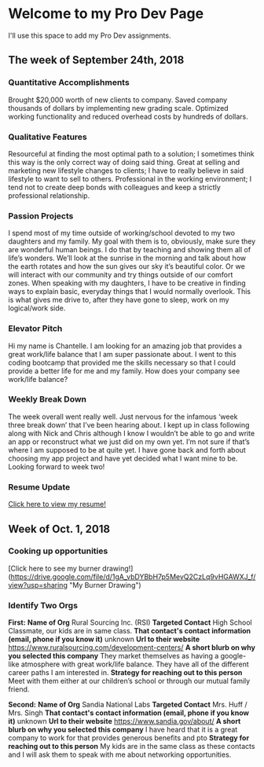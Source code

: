 # Welcome to my Pro Dev Page

I'll use this space to add my Pro Dev assignments. 

## The week of September 24th, 2018

### Quantitative Accomplishments

Brought $20,000 worth of new clients to company.
Saved company thousands of dollars by implementing new grading scale.
Optimized working functionality and reduced overhead costs by hundreds of dollars. 

### Qualitative Features

Resourceful at finding the most optimal path to a solution; I sometimes think this way is the only correct way of doing said thing. 
Great at selling and marketing new lifestyle changes to clients; I have to really believe in said lifestyle to want to sell to others.
Professional in the working environment; I tend not to create deep bonds with colleagues and keep a strictly professional relationship.

### Passion Projects

I spend most of my time outside of working/school devoted to my two daughters and my family. My goal with them is to, obviously, make sure they are wonderful human beings. I do that by teaching and showing them all of life’s wonders. We’ll look at the sunrise in the morning and talk about how the earth rotates and how the sun gives our sky it’s beautiful color. Or we will interact with our community and try things outside of our comfort zones. When speaking with my daughters, I have to be creative in finding ways to explain basic, everyday things that I would normally overlook. This is what gives me drive to, after they have gone to sleep, work on my logical/work side. 

### Elevator Pitch

Hi my name is Chantelle. I am looking for an amazing job that provides a great work/life balance that I am super passionate about. I went to this coding bootcamp that provided me the skills necessary so that I could provide a better life for me and my family. How does your company see work/life balance?

### Weekly Break Down 

The week overall went really well. Just nervous for the infamous ‘week three break down’ that I’ve been hearing about. I kept up in class following along with Nick and Chris although I know I wouldn’t be able to go and write an app or reconstruct what we just did on my own yet. I’m not sure if that’s where I am supposed to be at quite yet. I have gone back and forth about choosing my app project and have yet decided what I want mine to be. Looking forward to week two! 


### Resume Update

[Click here to view my resume!](https://drive.google.com/file/d/1tiV-OUfuu1zeyxwmg6l2OX-u-xvH5F9U/view?usp=sharing "My Resume")

## Week of Oct. 1, 2018


### Cooking up opportunities

[Click here to see my burner drawing!] (https://drive.google.com/file/d/1gA_vbDYBbH7p5MevQ2CzLq9vHGAWXJ_f/view?usp=sharing "My Burner Drawing")

### Identify Two Orgs

<b>First:</b>
<b>Name of Org</b> Rural Sourcing Inc. (RSI)
<b>Targeted Contact</b> High School Classmate, our kids are in same class. 
<b>That contact's contact information (email, phone if you know it)</b> unknown 
<b>Url to their website</b> https://www.ruralsourcing.com/development-centers/
<b>A short blurb on why you selected this company</b> They market themselves as having a google-like atmosphere with great work/life balance. They have all of the different career paths I am interested in.
<b>Strategy for reaching out to this person</b> Meet with them either at our children’s school or through our mutual family friend. 

<b>Second:</b>
<b>Name of Org</b> Sandia National Labs
<b>Targeted Contact</b> Mrs. Huff / Mrs. Singh
<b>That contact's contact information (email, phone if you know it)</b> unknown
<b>Url to their website</b> https://www.sandia.gov/about/
<b>A short blurb on why you selected this company</b> I have heard that it is a great company to work for that provides generous benefits and pto 
<b>Strategy for reaching out to this person</b> My kids are in the same class as these contacts and I will ask them to speak with me about networking opportunities. 




